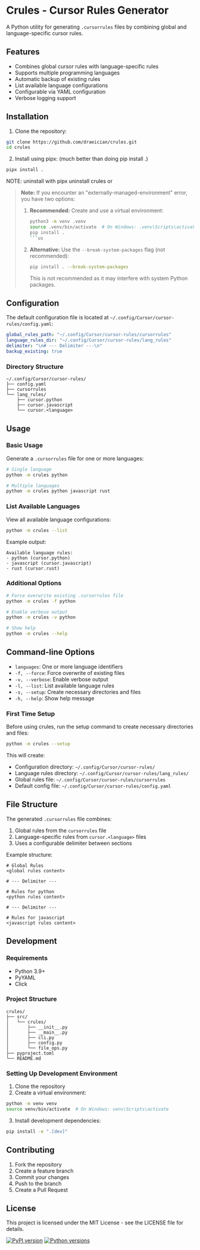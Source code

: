 # Crules - Cursor Rules Generator

A Python utility for generating `.cursorrules` files by combining global and language-specific cursor rules.

## Features

- Combines global cursor rules with language-specific rules
- Supports multiple programming languages
- Automatic backup of existing rules
- List available language configurations
- Configurable via YAML configuration
- Verbose logging support

## Installation

1. Clone the repository:
```bash
git clone https://github.com/draeician/crules.git
cd crules
```

2. Install using pipx: (much better than doing pip install .)
```bash
pipx install .
```
NOTE:  uninstall with pipx uninstall crules or 

> **Note:** If you encounter an "externally-managed-environment" error, you have two options:
> 1. **Recommended:** Create and use a virtual environment:
>    ```bash
>    python3 -m venv .venv
>    source .venv/bin/activate  # On Windows: .venv\Scripts\activate
>    pip install .
>    ```us
> 2. **Alternative:** Use the `--break-system-packages` flag (not recommended):
>    ```bash
>    pip install . --break-system-packages
>    ```
>    This is not recommended as it may interfere with system Python packages.

## Configuration

The default configuration file is located at `~/.config/Cursor/cursor-rules/config.yaml`:

```yaml
global_rules_path: "~/.config/Cursor/cursor-rules/cursorrules"
language_rules_dir: "~/.config/Cursor/cursor-rules/lang_rules"
delimiter: "\n# --- Delimiter ---\n"
backup_existing: true
```

### Directory Structure

```
~/.config/Cursor/cursor-rules/
├── config.yaml
├── cursorrules
└── lang_rules/
    ├── cursor.python
    ├── cursor.javascript
    └── cursor.<language>
```

## Usage

### Basic Usage

Generate a `.cursorrules` file for one or more languages:

```bash
# Single language
python -m crules python

# Multiple languages
python -m crules python javascript rust
```

### List Available Languages

View all available language configurations:

```bash
python -m crules --list
```

Example output:
```
Available language rules:
- python (cursor.python)
- javascript (cursor.javascript)
- rust (cursor.rust)
```

### Additional Options

```bash
# Force overwrite existing .cursorrules file
python -m crules -f python

# Enable verbose output
python -m crules -v python

# Show help
python -m crules --help
```

## Command-line Options

- `languages`: One or more language identifiers
- `-f, --force`: Force overwrite of existing files
- `-v, --verbose`: Enable verbose output
- `-l, --list`: List available language rules
- `-s, --setup`: Create necessary directories and files
- `-h, --help`: Show help message

### First Time Setup

Before using crules, run the setup command to create necessary directories and files:

```bash
python -m crules --setup
```

This will create:
- Configuration directory: `~/.config/Cursor/cursor-rules/`
- Language rules directory: `~/.config/Cursor/cursor-rules/lang_rules/`
- Global rules file: `~/.config/Cursor/cursor-rules/cursorrules`
- Default config file: `~/.config/Cursor/cursor-rules/config.yaml`

## File Structure

The generated `.cursorrules` file combines:
1. Global rules from the `cursorrules` file
2. Language-specific rules from `cursor.<language>` files
3. Uses a configurable delimiter between sections

Example structure:
```
# Global Rules
<global rules content>

# --- Delimiter ---

# Rules for python
<python rules content>

# --- Delimiter ---

# Rules for javascript
<javascript rules content>
```

## Development

### Requirements

- Python 3.9+
- PyYAML
- Click

### Project Structure

```
crules/
├── src/
│   └── crules/
│       ├── __init__.py
│       ├── __main__.py
│       ├── cli.py
│       ├── config.py
│       └── file_ops.py
├── pyproject.toml
└── README.md
```

### Setting Up Development Environment

1. Clone the repository
2. Create a virtual environment:
```bash
python -m venv venv
source venv/bin/activate  # On Windows: venv\Scripts\activate
```

3. Install development dependencies:
```bash
pip install -e ".[dev]"
```

## Contributing

1. Fork the repository
2. Create a feature branch
3. Commit your changes
4. Push to the branch
5. Create a Pull Request

## License

This project is licensed under the MIT License - see the LICENSE file for details.

[![PyPI version](https://badge.fury.io/py/crules.svg)](https://badge.fury.io/py/crules)
[![Python versions](https://img.shields.io/pypi/pyversions/crules.svg)](https://pypi.org/project/crules/) 
